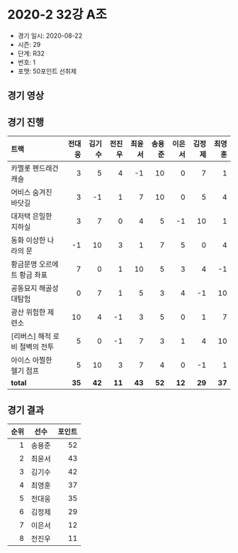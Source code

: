 # 2020-2 32강 A조

- 경기 일시: 2020-08-22
- 시즌: 29
- 단계: R32
- 번호: 1
- 포맷: 50포인트 선취제





## 경기 영상
## 경기 진행

| 트랙 | 전대웅 | 김기수 | 전진우 | 최윤서 | 송용준 | 이은서 | 김정제 | 최영훈 |
|:---|---:|---:|---:|---:|---:|---:|---:|---:|
| 카멜롯 펜드래건 캐슬 | 3 | 5 | 4 | -1 | 10 | 0 | 7 | 1 |
| 어비스 숨겨진 바닷길 | 3 | -1 | 1 | 7 | 10 | 0 | 5 | 4 |
| 대저택 은밀한 지하실 | 3 | 7 | 0 | 4 | 5 | -1 | 10 | 1 |
| 동화 이상한 나라의 문 | -1 | 10 | 3 | 1 | 7 | 5 | 0 | 4 |
| 황금문명 오르에트 황금 좌표 | 7 | 0 | 1 | 10 | 5 | 3 | 4 | -1 |
| 공동묘지 해골성 대탐험 | 0 | 7 | 1 | 5 | 3 | 4 | -1 | 10 |
| 광산 위험한 제련소 | 10 | 4 | -1 | 3 | 5 | 0 | 1 | 7 |
| [리버스] 해적 로비 절벽의 전투 | 5 | 0 | -1 | 7 | 3 | 1 | 4 | 10 |
| 아이스 아찔한 헬기 점프 | 5 | 10 | 3 | 7 | 4 | 0 | -1 | 1 |
| __total__ | __35__ | __42__ | __11__ | __43__ | __52__ | __12__ | __29__ | __37__ |




## 경기 결과

| 순위 | 선수 | 포인트 |
|---:|:---:|---:|
| 1 | 송용준 | 52 |
| 2 | 최윤서 | 43 |
| 3 | 김기수 | 42 |
| 4 | 최영훈 | 37 |
| 5 | 전대웅 | 35 |
| 6 | 김정제 | 29 |
| 7 | 이은서 | 12 |
| 8 | 전진우 | 11 |

